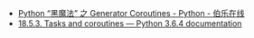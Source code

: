 

- [Python “黑魔法” 之 Generator Coroutines - Python - 伯乐在线](http://python.jobbole.com/85117/)
- [18.5.3. Tasks and coroutines — Python 3.6.4 documentation](https://docs.python.org/3/library/asyncio-task.html)

